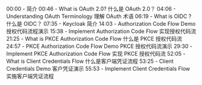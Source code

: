 
00:00 - 简介
00:46 - What is OAuth 2.0? 什么是 OAuth 2.0？
04:06 - Understanding OAuth Terminology 理解 OAuth 术语
06:19 - What is OIDC ? 什么是 OIDC？
07:35 - Keycloak 简介
14:03 - Authorization Code Flow Demo 授权代码流程演示
15:38 - Implement Authorization Code Flow 实现授权代码流
21:25 - What is PKCE Authorization Code Flow 什么是 PKCE 授权代码流
24:57 - PKCE Authorization Code Flow Demo  PKCE 授权代码流演示
29:30 - Implement PKCE Authorization Code Flow 实现 PKCE 授权代码流
52:05 - What is Client Credentials Flow 什么是客户端凭证流程
53:25 - Client Credentials Demo 客户凭证演示
55:53 - Implement Client Credentials Flow 实施客户端凭证流程
